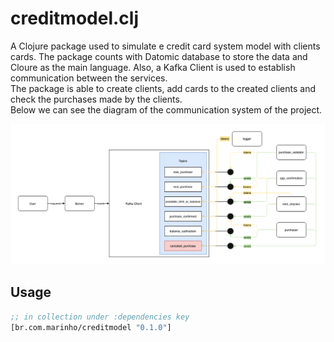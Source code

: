 # creditmodel.clj

A Clojure package used to simulate e credit card system model with clients cards.
The package counts with Datomic database to store the data and Cloure as
the main language. Also, a Kafka Client is used to establish communication between the 
services.<br>
The package is able to create clients, add cards to the created clients and check
the purchases made by the clients. <br>
Below we can see the diagram of the communication system of the project.<br>

![diagram](communication/resources/br/com/marinho/creditmodel/communication/credit-model-diagram.png)

## Usage

```clojure
;; in collection under :dependencies key
[br.com.marinho/creditmodel "0.1.0"]
```
